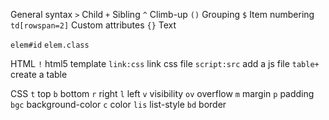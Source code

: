General syntax
`>`	Child
`+`	Sibling
`^`	Climb-up
`()`	Grouping
`$`	Item numbering
`td[rowspan=2]`	Custom attributes
`{}`	Text

`elem#id`
`elem.class`

HTML
`!`	html5 template
`link:css`	link css file
`script:src`	add a js file
`table+`	create a table

CSS
`t`	top
`b`	bottom
`r`	right
`l`	left
`v`	visibility
`ov`	overflow
`m`	margin
`p`	padding
`bgc`	background-color
`c`	color
`lis`	list-style
`bd`	border